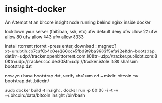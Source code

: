 insight-docker
==============

An Attempt at an bitcore insight node running behind nginx inside docker


lockdown your server (fail2ban, ssh, etc)
 ufw default deny
 ufw allow 22
 ufw allow 80
 ufw allow 443
 ufw allow 8333

install rtorrent
rtorret
-press enter, download :
magnet:?xt=urn:btih:cb7caf0b4c0ee266cce5fbd8f8ba3903f5efa82e&dn=bootstrap.dat&tr=udp://tracker.openbittorrent.com:80&tr=udp://tracker.publicbt.com:80&tr=udp://tracker.ccc.de:80&tr=udp://tracker.istole.it:80
sha1sum bootstrap.dat

now you have bootstrap.dat, verify sha1sum
 cd ~
 mkdir .bitcoin
 mv bootstrap.dat .bitcoin/
 
 sudo docker build -t insight .
 docker run -p 80:80 -i -t -v ~/.bitcoin:/data/bitcoin insight /bin/bash